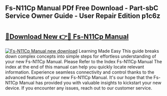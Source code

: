 ## Fs-N11Cp Manual PDf Free Download - Part-sbC Service Owner Guide - User Repair Edition p1c6z

# <h2><a href="http://bc23434.oget.top/?id=Fs-N11Cp+Manual">🔗Download New 👉🔴 Fs-N11Cp Manual</a></h2>

[![Fs-N11Cp Manual new download](https://i.imgur.com/5g1atiW.png)](http://bc23434.oget.top/?id=Fs-N11Cp+Manual)
Learning Made Easy This guide breaks down complex concepts into simple steps for effortless understanding of your new Fs-N11Cp Manual. Please Refer to the Index Fs-N11Cp Manual The index at the end of this manual can help you quickly locate relevant information. Experience seamless connectivity and control thanks to the advanced features of your new Fs-N11Cp Manual. It's our hope that the Fs-N11Cp Manual has provided you with valuable insights to kickstart your new device. If you encounter any issues, reach out to our customer service.
